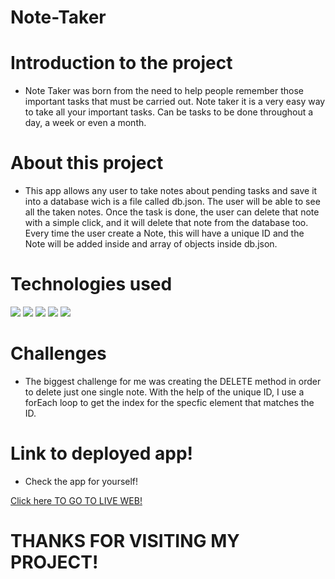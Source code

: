 # Note-Taker


# Introduction to the project
* Note Taker was born from the need to help people remember those important tasks that must be carried out. Note taker it is a very easy way to take all your important tasks. Can be tasks to be done throughout a day, a week or even a month.
# About this project 
* This app allows any user to take notes about pending tasks and save it into a database wich is a file called db.json. The user will be able to see all the taken notes. Once the task is done, the user can delete that note with a simple click, and it will delete that note from the database too.
Every time the user create a Note, this will have a unique ID and the Note will be added inside and array of objects inside db.json.


# Technologies used
<div style="display=flex flex-row flex-wrap">
<img src="https://img.shields.io/badge/-HTML-e34f26?logo=html5&logoColor=fff">
<img src="https://img.shields.io/badge/-JavaScript-F7DF1E?logo=javascript&logoColor=fff">
<img src="https://img.shields.io/badge/-Bootstrap-7952B3?logo=bootstrap&logoColor=fff">
<img src="https://img.shields.io/badge/-Node.js-339933?logo=node.js&logoColor=fff">
<img src="https://img.shields.io/badge/-GitHub-181717?logo=github&logoColor=fff">
</div>

# Challenges
* The biggest challenge for me was creating the DELETE method in order to delete just one single note. With the help of the unique ID, I use a forEach loop to get the index for the specfic element that matches the ID. 

# Link to deployed app!
* Check the app for yourself! 
<div><a href="https://blooming-anchorage-79721.herokuapp.com/" target="_blank">Click here TO GO TO LIVE WEB!</a></div>

# THANKS FOR VISITING MY PROJECT!